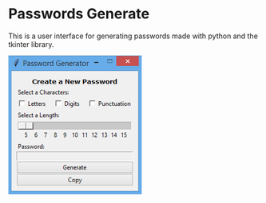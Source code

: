 # Passwords Generate

This is a user interface for generating passwords made with python and the tkinter library.

<img align="center" src="./img/app.png" alt="app">
